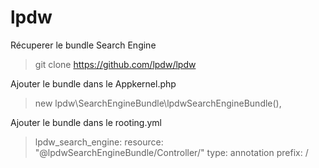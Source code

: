 # lpdw

Récuperer le bundle Search Engine

> git clone https://github.com/lpdw/lpdw

Ajouter le bundle dans le Appkernel.php

> new lpdw\SearchEngineBundle\lpdwSearchEngineBundle(),

Ajouter le bundle dans le rooting.yml

> lpdw_search_engine:
>    resource: "@lpdwSearchEngineBundle/Controller/"
>    type:     annotation
>    prefix:   /
